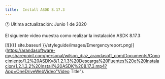 ```yaml
---
title:  Install ASDK 8.17.3
---
```


🕐 Ultima actualización: Junio 1 de 2020


El siguiente video muestra como realizar la instalación ASDK 8.17.3


[![]({{ site.baseurl }}/styleguide/images/Emergencyreport.png)](https://arandasoftware-my.sharepoint.com/personal/wilson_diaz_arandasoft_com/Documents/Conocimiento/1.2%20ASDKv8/1.2.1.3%20Descarga%20Fuentes%20e%20Instalacion/1.2.1.3.2%20Install%20ASDK%208.17.3.mp4?App=OneDriveWebVideo"Video Title").



